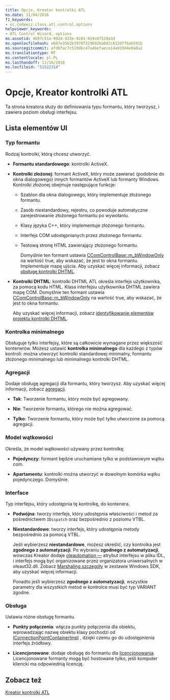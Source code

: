 ```yaml
---
title: Opcje, Kreator kontrolki ATL
ms.date: 11/04/2016
f1_keywords:
- vc.codewiz.class.atl.control.options
helpviewer_keywords:
- ATL Control Wizard, options
ms.assetid: 4607c51a-992d-433e-9281-919c6f519a3d
ms.openlocfilehash: e607e35b2b3970f329692ba8d2c612d7f6a6591b
ms.sourcegitcommit: afd6fac7c519dbc47a4befaece14a919d4e0a8a2
ms.translationtype: MT
ms.contentlocale: pl-PL
ms.lasthandoff: 11/10/2018
ms.locfileid: "51522314"
---
```

# <a name="options-atl-control-wizard"></a>Opcje, Kreator kontrolki ATL

Ta strona kreatora służy do definiowania typu formantu, który tworzysz, i zawiera poziom obsługi interfejsu.

## <a name="uielement-list"></a>Lista elementów UI

### <a name="control-type"></a>Typ formantu

Rodzaj kontrolki, którą chcesz utworzyć.

- **Formantu standardowego**: kontrolki ActiveX.

- **Kontrolki złożonej**: formant ActiveX, który może zawierać (podobnie do okna dialogowego) innych formantów ActiveX lub formanty Windows. Kontrolki złożonej obejmuje następujące funkcje:

  - Szablon dla okna dialogowego, który implementuje złożonego formantu.

  - Zasób niestandardowy, rejestru, co powoduje automatyczne zarejestrowanie złożonego formantu po wywołaniu.

  - Klasy języka C++, który implementuje złożonego formantu.

  - Interfejs COM udostępnianych przez złożonego formantu.

  - Testową stronę HTML zawierający złożonego formantu.

    Domyślnie ten formant ustawia [CComControlBase::m_bWindowOnly](../../atl/reference/ccomcontrolbase-class.md#m_bwindowonly) na wartość true, aby wskazać, że jest to okna formantu. Implementuje mapę ujścia. Aby uzyskać więcej informacji, zobacz [obsługę kontrolki DHTML](../../atl/atl-support-for-dhtml-controls.md).

- **Kontrolki DHTML**: kontrolki DHTML ATL określa interfejs użytkownika, za pomocą kodu HTML. Klasa interfejsu użytkownika DHTML zawiera mapę COM. Domyślnie ten formant ustawia [CComControlBase::m_bWindowOnly](../../atl/reference/ccomcontrolbase-class.md#m_bwindowonly) na wartość true, aby wskazać, że jest to okna formantu.

   Aby uzyskać więcej informacji, zobacz [identyfikowanie elementów projektu kontrolki DHTML](../../atl/identifying-the-elements-of-the-dhtml-control-project.md).

### <a name="minimal-control"></a>Kontrolka minimalnego

Obsługuje tylko interfejsy, które są całkowicie wymagane przez większość kontenerów. Możesz ustawić **kontrolka minimalnego** dla każdego z typów kontroli: można utworzyć kontrolki standardowej minimalny, formantu złożonego minimalnego lub minimalnego kontrolki DHTML.

### <a name="aggregation"></a>Agregacji

Dodaje obsługę agregacji dla formantu, który tworzysz. Aby uzyskać więcej informacji, zobacz [agregacji](../../atl/aggregation.md).

- **Tak**: Tworzenie formantu, który może być agregowany.

- **Nie**: Tworzenie formantu, którego nie można agregować.

- **Tylko**: Tworzenie formantu, który może być tylko utworzone za pomocą agregacji.

### <a name="threading-model"></a>Model wątkowości

Określa, że model wątkowości używany przez kontrolkę.

- **Pojedynczy**: formant będzie uruchamiane tylko w podstawowym wątku com.

- **Apartamentu**: kontrolki można utworzyć w dowolnym komórka wątku pojedynczego. Domyślnie.

### <a name="interface"></a>Interface

Typ interfejsu, który udostępnia tę kontrolkę, do kontenera.

- **Podwójna**: tworzy interfejs, który udostępnia właściwości i metod za pośrednictwem `IDispatch` oraz bezpośrednio z poziomu VTBL.

- **Niestandardowe**: tworzy interfejs, który udostępnia metody bezpośrednio za pomocą VTBL.

   Jeśli wybierzesz **niestandardowe**, możesz określić, czy kontrolka jest **zgodnego z automatyzacji**. Po wybraniu **zgodnego z automatyzacji**, wówczas Kreator dodaje [oleautomation —](../../windows/oleautomation.md) atrybut interfejsu w pliku IDL, i interfejs mogą być organizowane przez organizatora uniwersalnych w oleaut32.dll. Zobacz [Marshaling szczegóły](/windows/desktop/com/marshaling-details) w zestawie Windows SDK, aby uzyskać więcej informacji.

   Ponadto jeśli wybierzesz **zgodnego z automatyzacji**, wszystkie parametry dla wszystkich metod w kontrolce musi być typ VARIANT zgodne.

### <a name="support"></a>Obsługa

Ustawia różne obsługę formantu.

- **Punkty połączenia**: włącza punkty połączenia dla obiektu, wprowadzając nazwę obiektu klasy pochodzi od [IConnectionPointContainerImpl](../../atl/reference/iconnectionpointcontainerimpl-class.md) , dzięki czemu go do udostępnienia interfejs źródłowy.

- **Licencjonowane**: dodaje obsługę do formantu dla [licencjonowania](/windows/desktop/com/licensing). Licencjonowane formanty mogą być hostowane tylko, jeśli komputer kliencki ma odpowiednią licencję.

## <a name="see-also"></a>Zobacz też

[Kreator kontrolki ATL](../../atl/reference/atl-control-wizard.md)

